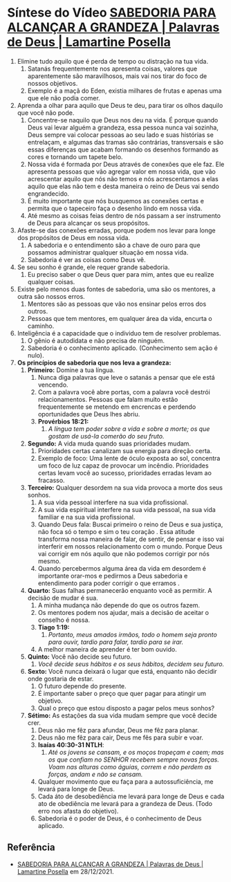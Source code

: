 # Síntese do Vídeo [SABEDORIA PARA ALCANÇAR A GRANDEZA | Palavras de Deus | Lamartine Posella](https://www.youtube.com/watch?v=6WhYOiSSq9o)

 1. Elimine tudo aquilo que é perda de tempo ou distração na tua vida.
    1. Satanás frequentemente nos apresenta coisas, valores que aparentemente são maravilhosos, mais vai nos tirar do foco de nossos objetivos.
    2. Exemplo é a maçã do Eden, existia milhares de frutas e apenas uma que ele não podia comer.
 2. Aprenda a olhar para aquilo que Deus te deu, para tirar os olhos daquilo que você não pode.
    1. Concentre-se naquilo que Deus nos deu na vida. É porque quando Deus vai levar alguém a grandeza, essa pessoa nunca vai sozinha, Deus sempre vai colocar pessoas ao seu lado e suas histórias se entrelaçam, e algumas das tramas são contrárias, transversais e são essas diferenças que acabam formando os desenhos formando as cores e tornando um tapete belo.
    2. Nossa vida é formada por Deus através de conexões que ele faz. Ele apresenta pessoas que vão agregar valor em nossa vida, que vão acrescentar aquilo que nós não temos e nós acrescentamos a elas aquilo que elas não tem e desta maneira o reino de Deus vai sendo engrandecido.
    3. É muito importante que nós busquemos as conexões certas e permita que o tapeceiro faça o desenho lindo em nossa vida.
    4. Até mesmo as coisas feias dentro de nós passam a ser instrumento de Deus para alcançar os seus propósitos.
 3. Afaste-se das conexões erradas, porque podem nos levar para longe dos propósitos de Deus em nossa vida.
    1. A sabedoria e o entendimento são a chave de ouro para que possamos administrar qualquer situação em nossa vida.
    2. Sabedoria é ver as coisas como Deus vê.
 4. Se seu sonho é grande, ele requer grande sabedoria.
    1. Eu preciso saber o que Deus quer para mim, antes que eu realize qualquer coisas.
 5. Existe pelo menos duas fontes de sabedoria, uma são os mentores, a outra são nossos erros.
    1. Mentores são as pessoas que vão nos ensinar pelos erros dos outros.
    2. Pessoas que tem mentores, em qualquer área da vida, encurta o caminho.
 6. Inteligência é a capacidade que o individuo tem de resolver problemas.
    1. O gênio é autodidata e não precisa de ninguém.
    2. Sabedoria é o conhecimento aplicado. (Conhecimento sem ação é nulo).
 7. **Os princípios de sabedoria que nos leva a grandeza:**
    1. **Primeiro:** Domine a tua língua.
       1. Nunca diga palavras que leve o satanás a pensar que ele está vencendo.
       2. Com a palavra você abre portas, com a palavra você destrói relacionamentos. Pessoas que falam muito estão frequentemente se metendo em encrencas e perdendo oportunidades que Deus lhes abriu.
       3. **Provérbios 18:21:**
          1. _A língua tem poder sobre a vida e sobre a morte; os que gostam de usá-la comerão do seu fruto._
    2. **Segundo:** A vida muda quando suas prioridades mudam.
       1. Prioridades certas canalizam sua energia para direção certa.
       2. Exemplo de foco:  Uma lente de óculo exposta ao sol, concentra um foco de luz capaz de provocar um incêndio. Prioridades certas levam você ao sucesso, prioridades erradas levam ao fracasso.
    3. **Terceiro:** Qualquer desordem na sua vida provoca a morte dos seus sonhos.
       1. A sua vida pessoal interfere na sua vida profissional.
       2. A sua vida espiritual interfere na sua vida pessoal, na sua vida familiar e na sua vida profissional.
       3. Quando Deus fala: Buscai primeiro o reino de Deus e sua justiça, não foca só o tempo e sim o teu coração . Essa atitude transforma nossa maneira de falar, de sentir, de pensar e isso vai interferir em nossos relacionamento com o mundo. Porque Deus vai corrigir em nós aquilo que não podemos corrigir por nós mesmo.
       4. Quando percebermos alguma área da vida em desordem é importante orar-mos e pedirmos a Deus sabedoria e entendimento para poder corrigir o que erramos .
    4. **Quarto:** Suas falhas permanecerão enquanto você as permitir. A decisão de mudar é sua.
       1. A minha mudança não depende do que os outros fazem.
       2. Os mentores podem nos ajudar, mais a decisão de aceitar o conselho é nossa.
       3. **Tiago 1:19:**
          1. _Portanto, meus amados irmãos, todo o homem seja pronto para ouvir, tardio para falar, tardio para se irar._
       4. A melhor maneira de aprender é ter bom ouvido.
    5. **Quinto:** Você não decide seu futuro.
       1. _Você decide seus hábitos e os seus hábitos, decidem seu futuro._
    6. **Sexto:** Você nunca deixará o lugar que está, enquanto não decidir onde gostaria de estar.
       1. O futuro depende do presente.
       2. É importante saber o preço que quer pagar  para atingir um objetivo.
       3. Qual o preço que estou disposto a pagar pelos meus sonhos?
    7. **Sétimo:** As estações da sua vida mudam sempre que você decide crer.
       1. Deus não me fêz para afundar, Deus me fêz para planar.
       2. Deus não me fêz para cair, Deus me fês para subir e voar.
       3. **Isaías 40:30-31 NTLH**:
          1. _Até os jovens se cansam, e os moços tropeçam e caem; mas os que confiam no SENHOR recebem sempre novas forças. Voam nas alturas como águias, correm e não perdem as forças, andam e não se cansam._
       4. Qualquer movimento que eu faça para a autossuficiência,  me levará para longe de Deus.
       5. Cada áto de desobediência me levará para longe de Deus e cada ato de obediência me levará para a grandeza de Deus. (Todo erro nos afasta do objetivo).
       6. Sabedoria é o poder de Deus, é o conhecimento de Deus aplicado.

## Referência

- [SABEDORIA PARA ALCANÇAR A GRANDEZA | Palavras de Deus | Lamartine Posella](https://www.youtube.com/watch?v=6WhYOiSSq9o) em 28/12/2021.
